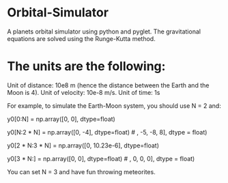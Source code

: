 # Orbital-Simulator
A planets orbital simulator using python and pyglet. The gravitational equations are solved using the Runge-Kutta method.

# The units are the following:
Unit of distance: 10e8 m (hence the distance between the Earth and the Moon is 4).
Unit of velocity: 10e-8 m/s.
Unit of time: 1s

For example, to simulate the Earth-Moon system, you should use N = 2 and:

y0[0:N] = np.array([0, 0], dtype=float)

y0[N:2 * N] = np.array([0, -4], dtype=float)  # , -5, -8, 8], dtype = float)

y0[2 * N:3 * N] = np.array([0, 10.23e-6], dtype=float)

y0[3 * N:] = np.array([0, 0], dtype=float)   # , 0, 0, 0], dtype = float)

You can set N = 3 and have fun throwing meteorites.
